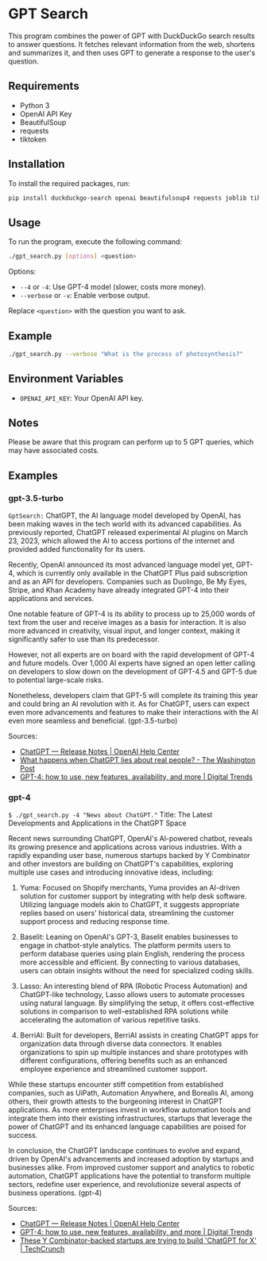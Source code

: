 # GPT Search

This program combines the power of GPT with DuckDuckGo search results to answer
questions. It fetches relevant information from the web, shortens and summarizes
it, and then uses GPT to generate a response to the user's question.

## Requirements

- Python 3
- OpenAI API Key
- BeautifulSoup
- requests
- tiktoken

## Installation

To install the required packages, run:

```bash
pip install duckduckgo-search openai beautifulsoup4 requests joblib tiktoken
```

## Usage

To run the program, execute the following command:

```bash
./gpt_search.py [options] <question>
```

Options:

- `--4` or `-4`: Use GPT-4 model (slower, costs more money).
- `--verbose` or `-v`: Enable verbose output.

Replace `<question>` with the question you want to ask.

## Example

```bash
./gpt_search.py --verbose "What is the process of photosynthesis?"
```

## Environment Variables

- `OPENAI_API_KEY`: Your OpenAI API key.

## Notes

Please be aware that this program can perform up to 5 GPT queries, which may have associated costs.

## Examples

### gpt-3.5-turbo

`GptSearch:`
ChatGPT, the AI language model developed by OpenAI, has been making waves in the tech world with its advanced capabilities. As previously reported, ChatGPT released experimental AI plugins on March 23, 2023, which allowed the AI to access portions of the internet and provided added functionality for its users.

Recently, OpenAI announced its most advanced language model yet, GPT-4, which is currently only available in the ChatGPT Plus paid subscription and as an API for developers. Companies such as Duolingo, Be My Eyes, Stripe, and Khan Academy have already integrated GPT-4 into their applications and services.

One notable feature of GPT-4 is its ability to process up to 25,000 words of text from the user and receive images as a basis for interaction. It is also more advanced in creativity, visual input, and longer context, making it significantly safer to use than its predecessor.

However, not all experts are on board with the rapid development of GPT-4 and future models. Over 1,000 AI experts have signed an open letter calling on developers to slow down on the development of GPT-4.5 and GPT-5 due to potential large-scale risks.

Nonetheless, developers claim that GPT-5 will complete its training this year and could bring an AI revolution with it. As for ChatGPT, users can expect even more advancements and features to make their interactions with the AI even more seamless and beneficial.
(gpt-3.5-turbo)

Sources:
* [ChatGPT — Release Notes | OpenAI Help Center](https://help.openai.com/en/articles/6825453-chatgpt-release-notes)
* [What happens when ChatGPT lies about real people? - The Washington Post](https://www.washingtonpost.com/technology/2023/04/05/chatgpt-lies/)
* [GPT-4: how to use, new features, availability, and more | Digital Trends](https://www.digitaltrends.com/computing/chatgpt-4-everything-we-know-so-far/)

### gpt-4

`$ ./gpt_search.py -4 "News about ChatGPT."`
Title: The Latest Developments and Applications in the ChatGPT Space

Recent news surrounding ChatGPT, OpenAI's Al-powered chatbot, reveals its growing presence and applications across various industries. With a rapidly expanding user base, numerous startups backed by Y Combinator and other investors are building on ChatGPT's capabilities, exploring multiple use cases and introducing innovative ideas, including:

1. Yuma: Focused on Shopify merchants, Yuma provides an AI-driven solution for customer support by integrating with help desk software. Utilizing language models akin to ChatGPT, it suggests appropriate replies based on users' historical data, streamlining the customer support process and reducing response time.

2. Baselit: Leaning on OpenAI's GPT-3, Baselit enables businesses to engage in chatbot-style analytics. The platform permits users to perform database queries using plain English, rendering the process more accessible and efficient. By connecting to various databases, users can obtain insights without the need for specialized coding skills.

3. Lasso: An interesting blend of RPA (Robotic Process Automation) and ChatGPT-like technology, Lasso allows users to automate processes using natural language. By simplifying the setup, it offers cost-effective solutions in comparison to well-established RPA solutions while accelerating the automation of various repetitive tasks.

4. BerriAI: Built for developers, BerriAI assists in creating ChatGPT apps for organization data through diverse data connectors. It enables organizations to spin up multiple instances and share prototypes with different configurations, offering benefits such as an enhanced employee experience and streamlined customer support.

While these startups encounter stiff competition from established companies, such as UiPath, Automation Anywhere, and Borealis AI, among others, their growth attests to the burgeoning interest in ChatGPT applications. As more enterprises invest in workflow automation tools and integrate them into their existing infrastructures, startups that leverage the power of ChatGPT and its enhanced language capabilities are poised for success.

In conclusion, the ChatGPT landscape continues to evolve and expand, driven by OpenAI's advancements and increased adoption by startups and businesses alike. From improved customer support and analytics to robotic automation, ChatGPT applications have the potential to transform multiple sectors, redefine user experience, and revolutionize several aspects of business operations.
(gpt-4)

Sources:
* [ChatGPT — Release Notes | OpenAI Help Center](https://help.openai.com/en/articles/6825453-chatgpt-release-notes)
* [GPT-4: how to use, new features, availability, and more | Digital Trends](https://www.digitaltrends.com/computing/chatgpt-4-everything-we-know-so-far/)
* [These Y Combinator-backed startups are trying to build 'ChatGPT for X' | TechCrunch](https://techcrunch.com/2023/04/04/these-y-combinator-startups-are-trying-to-build-chatgpt-for-x/)
